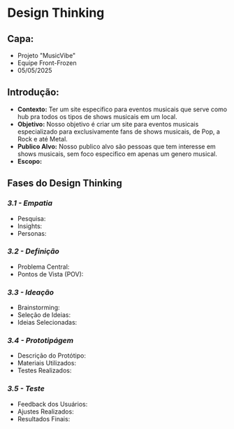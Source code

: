 # Design Thinking

## Capa:

- Projeto "MusicVibe"
- Equipe Front-Frozen
- 05/05/2025

## Introdução:

- **Contexto:** Ter um site especifico para eventos musicais que serve como hub pra todos os tipos de shows musicais em um local.
- **Objetivo:** Nosso objetivo é criar um site para eventos musicais especializado para exclusivamente fans de shows musicais, de Pop, a Rock e até Metal.
- **Publico Alvo:** Nosso publico alvo são pessoas que tem interesse em shows musicais, sem foco especifico em apenas um genero musical.
- **Escopo:** 

## Fases do Design Thinking

### *3.1 - Empatia*

- Pesquisa:
- Insights:
- Personas:

### *3.2 - Definição*

- Problema Central:
- Pontos de Vista (POV):

### *3.3 - Ideação*

- Brainstorming:
- Seleção de Ideias:
- Ideias Selecionadas:

### *3.4 - Prototipágem*

- Descrição do Protótipo:
- Materiais Utilizados:
- Testes Realizados:

### *3.5 - Teste*

- Feedback dos Usuários:
- Ajustes Realizados:
- Resultados Finais:
